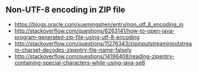 ## Non-UTF-8 encoding in ZIP file

- https://blogs.oracle.com/xuemingshen/entry/non_utf_8_encoding_in
- http://stackoverflow.com/questions/6263141/how-to-open-java-program-generated-zip-file-using-utf-8-encoding
- http://stackoverflow.com/questions/11276343/zipinputstreaminputstream-charset-decodes-zipentry-file-name-falsely
- http://stackoverflow.com/questions/14196408/reading-zipentry-containing-special-characters-while-using-java-se6
